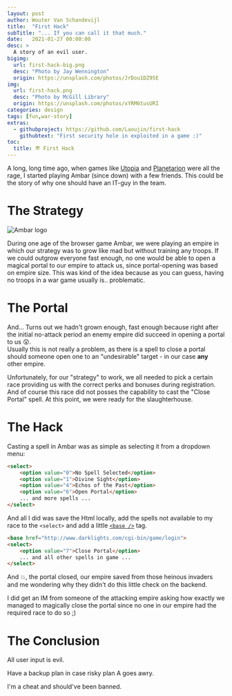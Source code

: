 ```yaml
---
layout: post
author: Wouter Van Schandevijl
title:  "First Hack"
subTitle: "... If you can call it that much."
date:   2021-01-27 00:00:00
desc: >
  A story of an evil user.
bigimg:
  url: first-hack-big.png
  desc: "Photo by Jay Wennington"
  origin: https://unsplash.com/photos/JrDou1DZ95E
img:
  url: first-hack.png
  desc: "Photo by McGill Library"
  origin: https://unsplash.com/photos/xYRM6tusURI
categories: design
tags: [fun,war-story]
extras:
  - githubproject: https://github.com/Laoujin/first-hack
    githubtext: "First security hole in exploited in a game :)"
toc:
  title: 〠 First Hack
---
```


A long, long time ago, when games like [Utopia](https://utopia-game.com) and [Planetarion](http://www.planetarion.com/) were all the rage,
I started playing Ambar (since down) with a few friends. This could be the story of why one should have an IT-guy in the team.

<!--more-->

# The Strategy

![Ambar logo](/assets/blog-images/first-hack-ambar-logo.jpg "Ambar logo")

During one age of the browser game Ambar, we were playing an empire in which our strategy was to grow like mad but without training any troops.
If we could outgrow everyone fast enough, no one would be able to open a magical portal to our empire to attack us, since portal-opening was based on empire size.
This was kind of the idea because as you can guess, having no troops in a war game usually is.. problematic.


# The Portal

And... Turns out we hadn't grown enough, fast enough because right after the initial no-attack period an enemy empire did succeed in opening a portal to us 😲.  
Usually this is not really a problem, as there is a spell to close a portal should someone open one to an "undesirable" target - in our case **any** other empire.

Unfortunately, for our "strategy" to work, we all needed to pick a certain race providing us with the correct perks and bonuses during registration.
And of course this race did not posses the capability to cast the "Close Portal" spell. At this point, we were ready for the slaughterhouse.


# The Hack

Casting a spell in Ambar was as simple as selecting it from a dropdown menu:

```html
<select>
    <option value="0">No Spell Selected</option>
    <option value="1">Divine Sight</option>
    <option value="4">Echos of the Past</option>
    <option value="6">Open Portal</option>
    ... and more spells ...
</select>
```

And all I did was save the Html locally, add the spells not available to my race to the `<select>`
and add a little [`<base />`](https://developer.mozilla.org/en-US/docs/Web/HTML/Element/base) tag.

```html
<base href="http://www.darklights.com/cgi-bin/game/login">
<select>
    <option value="7">Close Portal</option>
    ... and all other spells in game ...
</select>
```

And 💥, the portal closed, our empire saved from those heinous invaders and me wondering why they didn't do this little check on the backend.

I did get an IM from someone of the attacking empire asking how exactly we managed to magically close the portal since no one in our empire had the required race to do so ;)


# The Conclusion

All user input is evil.

Have a backup plan in case risky plan A goes awry.

I'm a cheat and should've been banned.
